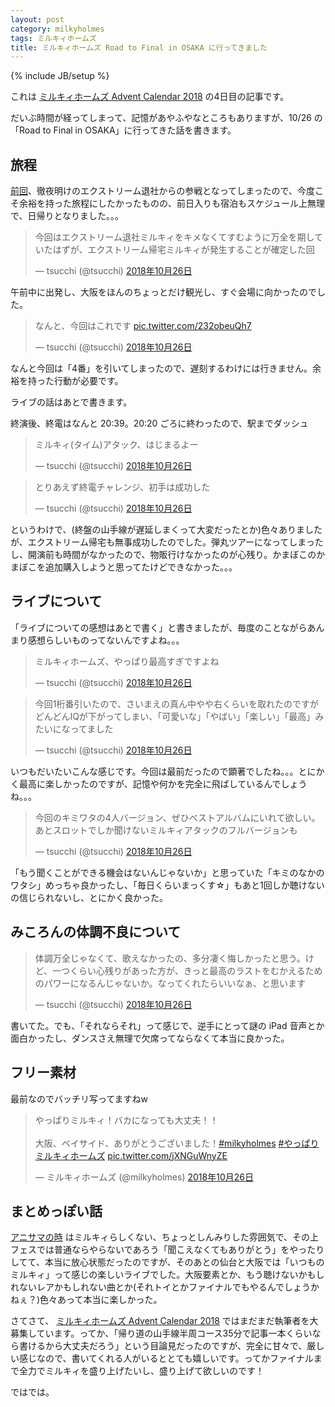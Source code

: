 ```yaml
---
layout: post
category: milkyholmes
tags: ミルキィホームズ
title: ミルキィホームズ Road to Final in OSAKA に行ってきました
---
```

{% include JB/setup %}

これは [ミルキィホームズ Advent Calendar 2018](https://adventar.org/calendars/3305) の4日目の記事です。

だいぶ時間が経ってしまって、記憶があやふやなところもありますが、10/26 の「Road to Final in OSAKA」に行ってきた話を書きます。

## 旅程

[前回](http://tsucchi.github.io/milkyholmes/2018/10/08/milky-sendai)、徹夜明けのエクストリーム退社からの参戦となってしまったので、今度こそ余裕を持った旅程にしたかったものの、前日入りも宿泊もスケジュール上無理で、日帰りとなりました。。。

<blockquote class="twitter-tweet" data-lang="ja"><p lang="ja" dir="ltr">今回はエクストリーム退社ミルキィをキメなくてすむように万全を期していたはずが、エクストリーム帰宅ミルキィが発生することが確定した回</p>&mdash; tsucchi (@tsucchi) <a href="https://twitter.com/tsucchi/status/1055614722311999488?ref_src=twsrc%5Etfw">2018年10月26日</a></blockquote>
<script async src="https://platform.twitter.com/widgets.js" charset="utf-8"></script>

午前中に出発し、大阪をほんのちょっとだけ観光し、すぐ会場に向かったのでした。

<blockquote class="twitter-tweet" data-lang="ja"><p lang="ja" dir="ltr">なんと、今回はこれです <a href="https://t.co/232obeuQh7">pic.twitter.com/232obeuQh7</a></p>&mdash; tsucchi (@tsucchi) <a href="https://twitter.com/tsucchi/status/1055728930500427776?ref_src=twsrc%5Etfw">2018年10月26日</a></blockquote>
<script async src="https://platform.twitter.com/widgets.js" charset="utf-8"></script>

なんと今回は「4番」を引いてしまったので、遅刻するわけには行きません。余裕を持った行動が必要です。

ライブの話はあとで書きます。

終演後、終電はなんと 20:39。20:20 ごろに終わったので、駅までダッシュ

<blockquote class="twitter-tweet" data-lang="ja"><p lang="ja" dir="ltr">ミルキィ(タイム)アタック、はじまるよー</p>&mdash; tsucchi (@tsucchi) <a href="https://twitter.com/tsucchi/status/1055785654267727872?ref_src=twsrc%5Etfw">2018年10月26日</a></blockquote>
<script async src="https://platform.twitter.com/widgets.js" charset="utf-8"></script>


<blockquote class="twitter-tweet" data-lang="ja"><p lang="ja" dir="ltr">とりあえず終電チャレンジ、初手は成功した</p>&mdash; tsucchi (@tsucchi) <a href="https://twitter.com/tsucchi/status/1055785792277073920?ref_src=twsrc%5Etfw">2018年10月26日</a></blockquote>
<script async src="https://platform.twitter.com/widgets.js" charset="utf-8"></script>

というわけで、(終盤の山手線が遅延しまくって大変だったとか)色々ありましたが、エクストリーム帰宅も無事成功したのでした。弾丸ツアーになってしまったし、開演前も時間がなかったので、物販行けなかったのが心残り。かまぼこのかまぼこを追加購入しようと思ってたけどできなかった。。。

## ライブについて

「ライブについての感想はあとで書く」と書きましたが、毎度のことながらあんまり感想らしいものってないんですよね。。。

<blockquote class="twitter-tweet" data-lang="ja"><p lang="ja" dir="ltr">ミルキィホームズ、やっぱり最高すぎですよね</p>&mdash; tsucchi (@tsucchi) <a href="https://twitter.com/tsucchi/status/1055788497078898688?ref_src=twsrc%5Etfw">2018年10月26日</a></blockquote>
<script async src="https://platform.twitter.com/widgets.js" charset="utf-8"></script>

<blockquote class="twitter-tweet" data-lang="ja"><p lang="ja" dir="ltr">今回1桁番引いたので、さいまえの真ん中やや右くらいを取れたのですがどんどんIQが下がってしまい、「可愛いな」「やばい」「楽しい」「最高」みたいになってました</p>&mdash; tsucchi (@tsucchi) <a href="https://twitter.com/tsucchi/status/1055806376977387520?ref_src=twsrc%5Etfw">2018年10月26日</a></blockquote>
<script async src="https://platform.twitter.com/widgets.js" charset="utf-8"></script>

いつもだいたいこんな感じです。今回は最前だったので顕著でしたね。。。とにかく最高に楽しかったのですが、記憶や何かを完全に飛ばしているんでしょうね。。。

<blockquote class="twitter-tweet" data-lang="ja"><p lang="ja" dir="ltr">今回のキミワタの4人バージョン、ぜひベストアルバムにいれて欲しい。あとスロットでしか聞けないミルキィアタックのフルバージョンも</p>&mdash; tsucchi (@tsucchi) <a href="https://twitter.com/tsucchi/status/1055803803960664064?ref_src=twsrc%5Etfw">2018年10月26日</a></blockquote>
<script async src="https://platform.twitter.com/widgets.js" charset="utf-8"></script>

「もう聞くことができる機会はないんじゃないか」と思っていた「キミのなかのワタシ」めっちゃ良かったし、「毎日くらいまっくす☆」もあと1回しか聴けないの信じられないし、とにかく良かった。

## みころんの体調不良について

<blockquote class="twitter-tweet" data-lang="ja"><p lang="ja" dir="ltr">体調万全じゃなくて、歌えなかったの、多分凄く悔しかったと思う。けど、一つくらい心残りがあった方が、きっと最高のラストをむかえるためのパワーになるんじゃないか。なってくれたらいいなぁ、と思います</p>&mdash; tsucchi (@tsucchi) <a href="https://twitter.com/tsucchi/status/1055805006777970688?ref_src=twsrc%5Etfw">2018年10月26日</a></blockquote>
<script async src="https://platform.twitter.com/widgets.js" charset="utf-8"></script>

書いてた。でも、「それならそれ」って感じで、逆手にとって謎の iPad 音声とか面白かったし、ダンスさえ無理で欠席ってならなくて本当に良かった。

## フリー素材

最前なのでバッチリ写ってますねw

<blockquote class="twitter-tweet" data-lang="ja"><p lang="ja" dir="ltr">やっぱりミルキィ！バカになっても大丈夫！！<br><br>大阪、ベイサイド、ありがとうございました！<a href="https://twitter.com/hashtag/milkyholmes?src=hash&amp;ref_src=twsrc%5Etfw">#milkyholmes</a> <a href="https://twitter.com/hashtag/%E3%82%84%E3%81%A3%E3%81%B1%E3%82%8A%E3%83%9F%E3%83%AB%E3%82%AD%E3%82%A3%E3%83%9B%E3%83%BC%E3%83%A0%E3%82%BA?src=hash&amp;ref_src=twsrc%5Etfw">#やっぱりミルキィホームズ</a> <a href="https://t.co/jXNGuWnyZE">pic.twitter.com/jXNGuWnyZE</a></p>&mdash; ミルキィホームズ (@milkyholmes) <a href="https://twitter.com/milkyholmes/status/1055813427111710720?ref_src=twsrc%5Etfw">2018年10月26日</a></blockquote>
<script async src="https://platform.twitter.com/widgets.js" charset="utf-8"></script>

## まとめっぽい話

[アニサマの時](http://tsucchi.github.io/milkyholmes/2018/12/02/milky-anisama) はミルキィらしくない、ちょっとしんみりした雰囲気で、その上フェスでは普通ならやらないであろう「聞こえなくてもありがとう」をやったりしてて、本当に放心状態だったのですが、そのあとの仙台と大阪では「いつものミルキィ」って感じの楽しいライブでした。大阪要素とか、もう聴けないかもしれないレアかもしれない曲とか(それトイとかファイナルでもやるんでしょうかねぇ？)色々あって本当に楽しかった。

さてさて、 [ミルキィホームズ Advent Calendar 2018](https://adventar.org/calendars/3305) ではまだまだ執筆者を大募集しています。ってか、「帰り道の山手線半周コース35分で記事一本くらいなら書けるから大丈夫だろう」という目論見だったのですが、完全に甘々で、厳しい感じなので、書いてくれる人がいるととても嬉しいです。ってかファイナルまで全力でミルキィを盛り上げたいし、盛り上げて欲しいのです！

ではでは。
